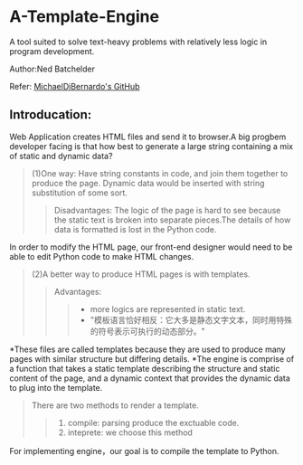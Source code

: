 # A-Template-Engine
A tool suited to solve text-heavy problems with relatively less logic in program development. 
  
  Author:Ned Batchelder
  
  Refer: [MichaelDiBernardo's GitHub](https://github.com/aosabook/500lines/tree/master/template-engine " ")
    

## Introducation:
  Web Application creates HTML files and send it to browser.A big progbem developer facing is that how best to generate a large string       containing a mix of static and dynamic data?

> (1)One way: Have string constants in code, and join them together to produce the page. Dynamic data would be inserted with string   
substitution of some sort.  
>> Disadvantages: The logic of the page is hard to see because the static text is broken into separate pieces.The details of how data is formatted is lost in the Python code.
       
   In order to modify the HTML page, our front-end designer would need to be able to edit Python code to make HTML changes.

> (2)A better way to produce HTML pages is with templates.  
>> Advantages: 
>>>  - more logics are represented in static text.  
>>> - "模板语言恰好相反：它大多是静态文字文本，同时用特殊的符号表示可执行的动态部分。"
  
  *These files are called templates because they are used to produce many pages with similar structure but differing details.
  *The engine is comprise of a function that takes a static template describing the structure and static content of the page, and a dynamic context that provides the dynamic data to plug into the template. 

> There are two methods to render a template.
>> 1. compile: parsing produce the exctuable code.  
>> 2. inteprete: we choose this method


For implementing engine，our goal is to compile the template to Python.


